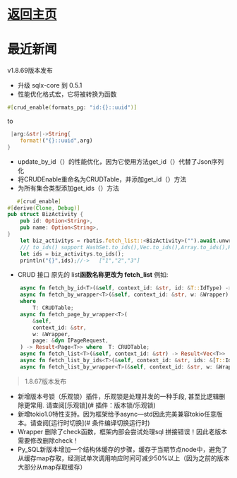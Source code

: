# [返回主页](https://rbatis.github.io/rbatis.io/)

# 最近新闻

v1.8.69版本发布

* 升级 sqlx-core 到 0.5.1
* 性能优化格式宏，它将被转换为函数
```rust
#[crud_enable(formats_pg: "id:{}::uuid")] 
```
to
```rust
 |arg:&str|->String{
    format!("{}::uuid",arg)
}
```
* update_by_id（）的性能优化，因为它使用方法get_id（）代替了Json序列化
* 将CRUDEnable重命名为CRUDTable，并添加get_id（）方法
* 为所有集合类型添加get_ids（）方法
```rust
   #[crud_enable]
#[derive(Clone, Debug)]
pub struct BizActivity {
    pub id: Option<String>,
    pub name: Option<String>,
}
    let biz_activitys = rbatis.fetch_list::<BizActivity>("").await.unwrap();
    /// to_ids() support HashSet.to_ids(),Vec.to_ids(),Array.to_ids(),HashMap.to_ids(),LinkedList.to_ids()，BtreeMap.to_ids()....
    let ids = biz_activitys.to_ids();
    println("{}",ids);//->   ["1","2","3"]
```
* CRUD 接口 原先的 list**函数名称更改为 fetch_list** 例如:
```rust
    async fn fetch_by_id<T>(&self, context_id: &str, id: &T::IdType) -> Result<T> where  T: CRUDTable;
    async fn fetch_by_wrapper<T>(&self, context_id: &str, w: &Wrapper) -> Result<T>
    where
        T: CRUDTable;
    async fn fetch_page_by_wrapper<T>(
        &self,
        context_id: &str,
        w: &Wrapper,
        page: &dyn IPageRequest,
    ) -> Result<Page<T>> where  T: CRUDTable;
    async fn fetch_list<T>(&self, context_id: &str) -> Result<Vec<T>>  where  T: CRUDTable;
    async fn fetch_list_by_ids<T>(&self, context_id: &str, ids: &[T::IdType]) -> Result<Vec<T>>where   T: CRUDTable;
    async fn fetch_list_by_wrapper<T>(&self, context_id: &str, w: &Wrapper) -> Result<Vec<T>> where T: CRUDTable;
```




> 1.8.67版本发布

* 新增版本号锁（乐观锁）插件，乐观锁是处理并发的一种手段, 甚至比逻辑删除更常用. 请查阅[乐观锁](# 插件：版本锁/乐观锁)
* 新增tokio1.0特性支持。因为框架给予async—std因此完美兼容tokio任意版本。请查阅[运行时切换](# 条件编译切换运行时)
* Wrapper 删除了check函数，框架内部会尝试处理sql 拼接错误！因此老版本需要修改删除check！
* Py_SQL新版本增加一个结构体缓存的步骤，缓存于当期节点node中，避免了从缓存map存取，经测试单次调用响应时间可减少50%以上（因为之前的版本大部分从map存取缓存）
